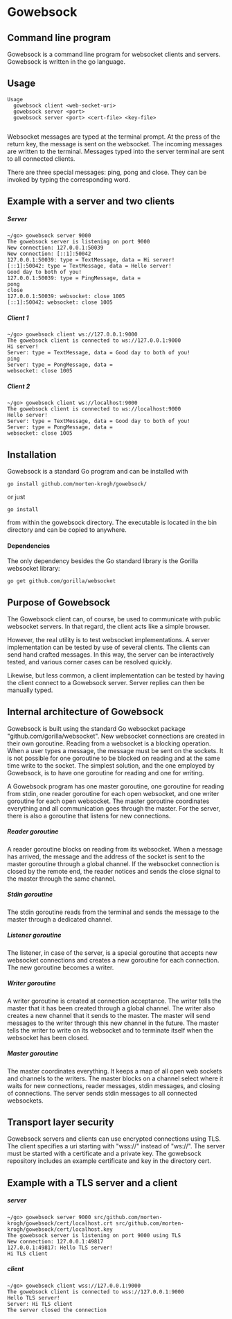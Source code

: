 # Gowebsock

## Command line program

Gowebsock is a command line program for websocket clients and servers. Gowebsock is written in the go language.

## Usage

```
Usage
  gowebsock client <web-socket-uri>
  gowebsock server <port>
  gowebsock server <port> <cert-file> <key-file>
  
```

Websocket messages are typed at the terminal prompt. At the press of the return key, the message is sent on the websocket. The incoming messages are written to the terminal. Messages typed into the server terminal are sent to all connected clients.

There are three special messages: ping, pong and close. They can be invoked by typing the corresponding word.  

## Example with a server and two clients

##### Server
```
~/go> gowebsock server 9000
The gowebsock server is listening on port 9000
New connection: 127.0.0.1:50039
New connection: [::1]:50042
127.0.0.1:50039: type = TextMessage, data = Hi server!
[::1]:50042: type = TextMessage, data = Hello server!
Good day to both of you!
127.0.0.1:50039: type = PingMessage, data = 
pong
close
127.0.0.1:50039: websocket: close 1005 
[::1]:50042: websocket: close 1005
```

##### Client 1
```
~/go> gowebsock client ws://127.0.0.1:9000
The gowebsock client is connected to ws://127.0.0.1:9000
Hi server!
Server: type = TextMessage, data = Good day to both of you!
ping
Server: type = PongMessage, data = 
websocket: close 1005 
```

##### Client 2
```
~/go> gowebsock client ws://localhost:9000
The gowebsock client is connected to ws://localhost:9000
Hello server!
Server: type = TextMessage, data = Good day to both of you!
Server: type = PongMessage, data = 
websocket: close 1005 
```

## Installation

Gowebsock is a standard Go program and can be installed with

```
go install github.com/morten-krogh/gowebsock/
```

or just 

```
go install
```

from within the gowebsock directory. The executable is located in the bin directory and can be copied to anywhere.

#### Dependencies

The only dependency besides the Go standard library is the Gorilla websocket library:

```
go get github.com/gorilla/websocket
```


## Purpose of Gowebsock 


The Gowebsock client can, of course, be used to communicate with public websocket servers. In that regard, the client acts like a simple browser.

However, the real utility is to test websocket implementations. A server implementation can be tested by use of several clients. The clients can send hand crafted messages. In this way, the server can be interactively tested, and various corner cases can be resolved quickly.

Likewise, but less common, a client implementation can be tested by having the client connect to a Gowebsock server. Server replies can then be manually typed.


## Internal architecture of Gowebsock

Gowebsock is built using the standard Go websocket package "github.com/gorilla/websocket". New websocket connections are created in their own goroutine. Reading from a websocket is a blocking operation. When a user types a message, the message must be sent on the sockets. It is not possible for one goroutine to be blocked on reading and at the same time write to the socket. The simplest solution, and the one employed by Gowebsock, is to have one goroutine for reading and one for writing. 

A Gowebsock program has one master goroutine, one goroutine for reading from stdin, one reader goroutine for each open websocket, and one writer goroutine for each open websocket. The master goroutine coordinates everything and all communication goes through the master. For the server, there is also a goroutine that listens for new connections.

##### Reader goroutine
A reader goroutine blocks on reading from its websocket. When a message has arrived, the message and the address of the socket is sent to the master goroutine through a global channel. If the websocket connection is closed by the remote end, the reader notices and sends the close signal to the master through the same channel.

##### Stdin goroutine
The stdin goroutine reads from the terminal and sends the message to the master through a dedicated channel.

##### Listener goroutine
The listener, in case of the server, is a special goroutine that accepts new websocket connections and creates a new goroutine for each connection. The new goroutine becomes a writer.

##### Writer goroutine
A writer goroutine is created at connection acceptance. The writer tells the master that it has been created through a global channel. The writer also creates a new channel that it sends to the master. The master will send messages to the writer through this new channel in the future. The master tells the writer to write on its websocket and to terminate itself when the websocket has been closed.

##### Master goroutine
The master coordinates everything. It keeps a map of all open web sockets and channels to the writers. The master blocks on a channel select where it waits for new connections, reader messages, stdin messages, and closing of connections. The server sends stdin messages to all connected websockets.  

## Transport layer security

Gowebsock servers and clients can use encrypted connections using TLS. The client specifies a uri starting with "wss://" instead of "ws://". The server must be started with a certificate and a private key. The gowebsock repository includes an example certificate and key in the directory cert.


## Example with a TLS server and a client

##### server
```
~/go> gowebsock server 9000 src/github.com/morten-krogh/gowebsock/cert/localhost.crt src/github.com/morten-krogh/gowebsock/cert/localhost.key 
The gowebsock server is listening on port 9000 using TLS
New connection: 127.0.0.1:49817
127.0.0.1:49817: Hello TLS server!
Hi TLS client
```

##### client
```
~/go> gowebsock client wss://127.0.0.1:9000
The gowebsock client is connected to wss://127.0.0.1:9000
Hello TLS server!
Server: Hi TLS client
The server closed the connection
```
